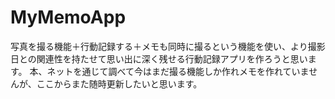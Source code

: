 # MyMemoApp
写真を撮る機能＋行動記録する＋メモも同時に撮るという機能を使い、より撮影日との関連性を持たせて思い出に深く残せる行動記録アプリを作ろうと思います。
本、ネットを通じて調べて今はまだ撮る機能しか作れメモを作れていませんが、ここからまた随時更新したいと思います。
